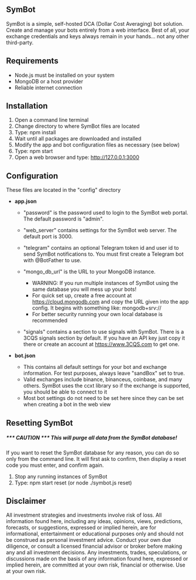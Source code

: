 ## SymBot

SymBot is a simple, self-hosted DCA (Dollar Cost Averaging) bot solution. Create and manage your bots entirely from a web interface. Best of all, your exchange credentials and keys always remain in your hands... not any other third-party.

## Requirements

- Node.js must be installed on your system
- MongoDB or a host provider
- Reliable internet connection

## Installation

1. Open a command line terminal
2. Change directory to where SymBot files are located
3. Type: npm install
4. Wait until all packages are downloaded and installed
5. Modify the app and bot configuration files as necessary (see below)
6. Type: npm start
7. Open a web browser and type: http://127.0.0.1:3000

## Configuration

These files are located in the "config" directory

- **app.json**

	- "password" is the password used to login to the SymBot web portal. The default password is "admin".

	- "web_server" contains settings for the SymBot web server. The default port is 3000.

	- "telegram" contains an optional Telegram token id and user id to send SymBot notifications to. You must first create a Telegram bot with @BotFather to use.

	- "mongo_db_url" is the URL to your MongoDB instance.

		- WARNING: If you run multiple instances of SymBot using the same database you will mess up your bots!
		- For quick set up, create a free account at https://cloud.mongodb.com and copy the URL given into the app config. It begins with something like: mongodb+srv://
		- For better security running your own local database is recommended

	- "signals" contains a section to use signals with SymBot. There is a 3CQS signals section by default. If you have an API key just copy it there or create an account at https://www.3CQS.com to get one.
	

- **bot.json**

	- This contains all default settings for your bot and exchange information. For test purposes, always leave "sandBox" set to true.
	- Valid exchanges include binance, binanceus, coinbase, and many others. SymBot uses the ccxt library so if the exchange is supported, you should be able to connect to it
	- Most bot settings do not need to be set here since they can be set when creating a bot in the web view

## Resetting SymBot

##### *** CAUTION *** This will purge all data from the SymBot database!

If you want to reset the SymBot database for any reason, you can do so only from the command line. It will first ask to confirm, then display a reset code you must enter, and confirm again.

1. Stop any running instances of SymBot
2. Type: npm start reset (or node ./symbot.js reset)

## Disclaimer

All investment strategies and investments involve risk of loss. All information found here, including any ideas, opinions, views, predictions, forecasts, or suggestions, expressed or implied herein, are for informational, entertainment or educational purposes only and should not be construed as personal investment advice. Conduct your own due diligence, or consult a licensed financial advisor or broker before making any and all investment decisions. Any investments, trades, speculations, or discussions made on the basis of any information found here, expressed or implied herein, are committed at your own risk, financial or otherwise. Use at your own risk.
